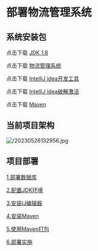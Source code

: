# 部署物流管理系统

## 系统安装包

点击下载 [JDK 1.8](http://media.codecore.cn/uploads/2023/05/20/31ksUzwj_jdk-8u162-windows-x64.exe)

点击下载 [物流管理系统](http://media.codecore.cn/uploads/2023/04/24/IeqDpCFX_%E7%89%A9%E6%B5%81%E7%AE%A1%E7%90%86.rar?attname=%E7%89%A9%E6%B5%81%E7%AE%A1%E7%90%86.rar)

点击下载 [IntelliJ idea开发工具](http://media.codecore.cn/uploads/2023/04/24/nVtmYWbc_ideaIU-2021.3.3.exe?attname=ideaIU-2021.3.3.exe)

点击下载 [IntelliJ idea破解激活](http://media.codecore.cn/uploads/2023/04/24/rp0pKSvq_IDEAWindows%E7%89%88%E4%B8%80%E9%94%AE%E6%B0%B8%E4%B9%85%E6%BF%80%E6%B4%BB.zip)

点击下载 [Maven](http://media.codecore.cn/uploads/2023/05/23/N4zwocWX_apache-maven-3.6.3-bin.zip)

## 当前项目架构

![/20230526132956.jpg](http://media.codecore.cn/markdown/20230526132956.jpg)

<pre hidden> mermaid
graph LR
A(Windows系统)--> |虚拟机VM| B{Ubuntu/Centos}

B-->C1[宝塔面板]
C1-->C3[PHP]
C1-->C4[MySQ]
C1-->C5[Nginx]
C1-->C6[Tomcat]
B-->D
D[物流管理系统]--> | 链接 | C4
D--> | 需要JDK1.8 | C6
D--> | jar包 | E(使用宝塔创建java项目)
U[用户]--> | 域名/ip经过访问项目 | D
</pre>

<pre hidden>
graph LR
A(Windows系统)--> |虚拟机VM| B[Ubuntu]

B-->C1[宝塔面板]
B-->C3[PHP-BT]
B-->C4[MySQ-BT]
B-->C5[Nginx-BT]
C2-->D1[Tomcat]
C2-->D2[MySQL8.0]
B-->C2[Docker]
A1[物流管理系统]--> |ubutu->docker->mysql | D
</pre>
<!-- ![/project-settig.jpg](http://media.codecore.cn/markdown/project-settig.jpg) -->
## 项目部署

[1.部署数据库](./mysql.md)

[2.配置JDK环境](./jdk.md)

[3.安装IJ编辑器](./intelliJ.md)

[4.安装Maven](./maven.md)

[5.使用Maven打包](./package.md)

[6.部署实施](./install.md)